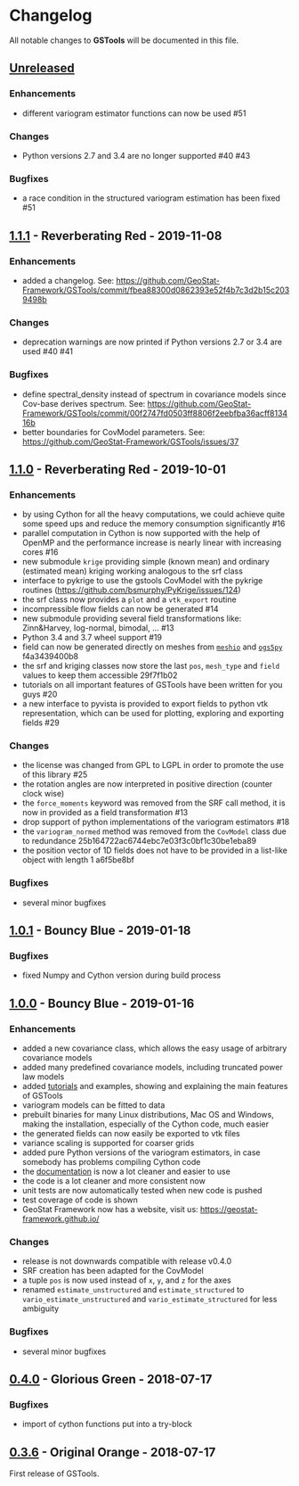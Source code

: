 # Changelog

All notable changes to **GSTools** will be documented in this file.


## [Unreleased]

### Enhancements
- different variogram estimator functions can now be used #51

### Changes
- Python versions 2.7 and 3.4 are no longer supported #40 #43

### Bugfixes
- a race condition in the structured variogram estimation has been fixed #51


## [1.1.1] - Reverberating Red - 2019-11-08

### Enhancements
- added a changelog. See: https://github.com/GeoStat-Framework/GSTools/commit/fbea88300d0862393e52f4b7c3d2b15c2039498b

### Changes
- deprecation warnings are now printed if Python versions 2.7 or 3.4 are used #40 #41

### Bugfixes
- define spectral_density instead of spectrum in covariance models since Cov-base derives spectrum. See: https://github.com/GeoStat-Framework/GSTools/commit/00f2747fd0503ff8806f2eebfba36acff813416b
- better boundaries for CovModel parameters. See: https://github.com/GeoStat-Framework/GSTools/issues/37


## [1.1.0] - Reverberating Red - 2019-10-01

### Enhancements
- by using Cython for all the heavy computations, we could achieve quite some speed ups and reduce the memory consumption significantly #16
- parallel computation in Cython is now supported with the help of OpenMP and the performance increase is nearly linear with increasing cores #16
- new submodule ``krige`` providing simple (known mean) and ordinary (estimated mean) kriging working analogous to the srf class
- interface to pykrige to use the gstools CovModel with the pykrige routines (https://github.com/bsmurphy/PyKrige/issues/124)
- the srf class now provides a ``plot`` and a ``vtk_export`` routine
- incompressible flow fields can now be generated #14
- new submodule providing several field transformations like: Zinn&Harvey, log-normal, bimodal, ... #13
- Python 3.4 and 3.7 wheel support #19
- field can now be generated directly on meshes from [``meshio``](https://github.com/nschloe/meshio) and [``ogs5py``](https://github.com/GeoStat-Framework/ogs5py) f4a3439400b8
- the srf and kriging classes now store the last ``pos``, ``mesh_type`` and ``field`` values to keep them accessible 29f7f1b02
- tutorials on all important features of GSTools have been written for you guys #20
- a new interface to pyvista is provided to export fields to python vtk representation, which can be used for plotting, exploring and exporting fields #29

### Changes
- the license was changed from GPL to LGPL in order to promote the use of this library #25
- the rotation angles are now interpreted in positive direction (counter clock wise)
- the ``force_moments`` keyword was removed from the SRF call method, it is now in provided as a field transformation #13
- drop support of python implementations of the variogram estimators #18
- the ``variogram_normed`` method was removed from the ``CovModel`` class due to redundance 25b164722ac6744ebc7e03f3c0bf1c30be1eba89
- the position vector of 1D fields does not have to be provided in a list-like object with length 1 a6f5be8bf

### Bugfixes
- several minor bugfixes


## [1.0.1] - Bouncy Blue - 2019-01-18

### Bugfixes
- fixed Numpy and Cython version during build process


## [1.0.0] - Bouncy Blue - 2019-01-16

### Enhancements
- added a new covariance class, which allows the easy usage of arbitrary covariance models
- added many predefined covariance models, including truncated power law models
- added [tutorials](https://geostat-framework.readthedocs.io/projects/gstools/en/latest/tutorials.html) and examples, showing and explaining the main features of GSTools
- variogram models can be fitted to data
- prebuilt binaries for many Linux distributions, Mac OS and Windows, making the installation, especially of the Cython code, much easier
- the generated fields can now easily be exported to vtk files
- variance scaling is supported for coarser grids
- added pure Python versions of the variogram estimators, in case somebody has problems compiling Cython code
- the [documentation](https://geostat-framework.readthedocs.io/projects/gstools/en/latest/) is now a lot cleaner and easier to use
- the code is a lot cleaner and more consistent now
- unit tests are now automatically tested when new code is pushed
- test coverage of code is shown
- GeoStat Framework now has a website, visit us: https://geostat-framework.github.io/

### Changes
- release is not downwards compatible with release v0.4.0
- SRF creation has been adapted for the CovModel
- a tuple `pos` is now used instead of `x`, `y`, and `z` for the axes
- renamed `estimate_unstructured` and `estimate_structured` to `vario_estimate_unstructured` and `vario_estimate_structured` for less ambiguity

### Bugfixes
- several minor bugfixes


## [0.4.0] - Glorious Green - 2018-07-17

### Bugfixes
- import of cython functions put into a try-block


## [0.3.6] - Original Orange - 2018-07-17

First release of GSTools.


[Unreleased]: https://github.com/GeoStat-Framework/gstools/compare/v1.1.1...HEAD
[1.1.1]: https://github.com/GeoStat-Framework/gstools/compare/v1.1.0...v1.1.1
[1.1.0]: https://github.com/GeoStat-Framework/gstools/compare/v1.0.1...v1.1.0
[1.0.1]: https://github.com/GeoStat-Framework/gstools/compare/v1.0.0...v1.0.1
[1.0.0]: https://github.com/GeoStat-Framework/gstools/compare/0.4.0...v1.0.0
[0.4.0]: https://github.com/GeoStat-Framework/gstools/compare/0.3.6...0.4.0
[0.3.6]: https://github.com/GeoStat-Framework/gstools/releases/tag/0.3.6
